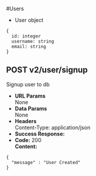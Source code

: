 #Users
* User object
```
{
  id: integer
  username: string
  email: string
}
```
**POST v2/user/signup**
----
  Signup user to db
* **URL Params**  
  None
* **Data Params**  
  None
* **Headers**  
  Content-Type: application/json  
* **Success Response:**  
* **Code:** 200  
  **Content:**  
```
{
  "message" : "User Created"
}
```
